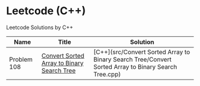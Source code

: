 Leetcode (C++)
========

Leetcode Solutions by C++

| Name | Title | Solution |
| ------------ | ------------ | ------------ |
|Problem 108|[Convert Sorted Array to Binary Search Tree](https://leetcode.com/problems/convert-sorted-array-to-binary-search-tree/)|[C++](src/Convert Sorted Array to Binary Search Tree/Convert Sorted Array to Binary Search Tree.cpp)|

